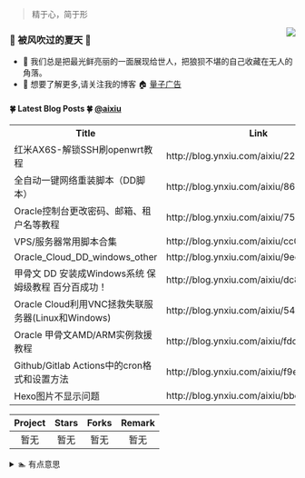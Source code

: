 > 精于心，简于形

<img align="right" src="https://github-readme-stats.vercel.app/api?username=aixiu&show_icons=true&icon_color=CE1D2D&text_color=718096&bg_color=ffffff&hide_title=true&locale=cn"/>

### :frog: 被风吹过的夏天 :frog:

- :mushroom: 我们总是把最光鲜亮丽的一面展现给世人，把狼狈不堪的自己收藏在无人的角落。
- :rainbow: 想要了解更多,请关注我的博客 :house: [量子广告](http://blog.ynxiu.com/)

#### :four_leaf_clover: Latest Blog Posts :four_leaf_clover: [@aixiu](https://github.com/aixiu)
<table>
  <tr><th>Title</th><th>Link</th></tr>
  <!-- BLOG-POST-LIST:START --><tr><td>红米AX6S-解锁SSH刷openwrt教程</td><td>http://blog.ynxiu.com/aixiu/22c58336.html</td></tr><tr><td>全自动一键网络重装脚本（DD脚本）</td><td>http://blog.ynxiu.com/aixiu/86927d5.html</td></tr><tr><td>Oracle控制台更改密码、邮箱、租户名等教程</td><td>http://blog.ynxiu.com/aixiu/759b51dc.html</td></tr><tr><td>VPS/服务器常用脚本合集</td><td>http://blog.ynxiu.com/aixiu/cc0ad38f.html</td></tr><tr><td>Oracle_Cloud_DD_windows_other</td><td>http://blog.ynxiu.com/aixiu/9ec48eaf.html</td></tr><tr><td>甲骨文 DD 安装成Windows系统 保姆级教程 百分百成功！</td><td>http://blog.ynxiu.com/aixiu/dc86c258.html</td></tr><tr><td>Oracle Cloud利用VNC拯救失联服务器&lpar;Linux和Windows&rpar;</td><td>http://blog.ynxiu.com/aixiu/54526bc3.html</td></tr><tr><td>Oracle 甲骨文AMD/ARM实例救援教程</td><td>http://blog.ynxiu.com/aixiu/fdc6071f.html</td></tr><tr><td>Github/Gitlab Actions中的cron格式和设置方法</td><td>http://blog.ynxiu.com/aixiu/f9ec3873.html</td></tr><tr><td>Hexo图片不显示问题</td><td>http://blog.ynxiu.com/aixiu/bbefb6a2.html</td></tr><!-- BLOG-POST-LIST:END -->
</table>

| Project | Stars | Forks | Remark |
| :-----: | :---: | :---: | :----: |
| 暂无 | 暂无 | 暂无 | 暂无 |

<details>
<summary>🏊 有点意思</summary>
暂无
</details>

